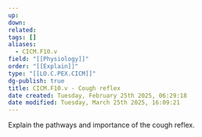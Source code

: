 ```yaml
---
up: 
down: 
related: 
tags: []
aliases:
  - CICM.F10.v
field: "[[Physiology]]"
order: "[[Explain]]"
type: "[[LO.C.PEX.CICM]]"
dg-publish: true
title: CICM.F10.v - Cough reflex
date created: Tuesday, February 25th 2025, 06:29:18
date modified: Tuesday, March 25th 2025, 16:09:21
---
```


Explain the pathways and importance of the cough reflex.

